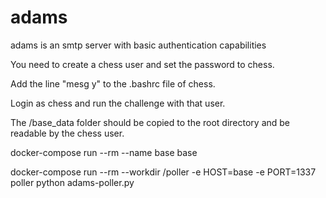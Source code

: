 # adams
adams is an smtp server with basic authentication capabilities

You need to create a chess user and set the password to chess.

Add the line "mesg y" to the .bashrc file of chess.

Login as chess and run the challenge with that user.

The /base_data folder should be copied to the root directory and be readable by the chess user.

docker-compose run --rm --name base base

docker-compose run --rm --workdir /poller -e HOST=base -e PORT=1337 poller python adams-poller.py

